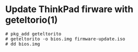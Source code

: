 # Update ThinkPad firware with geteltorio(1)

<pre>
# pkg_add geteltorito
# geteltorito -o bios.img firmware-update.iso
# dd bios.img
</pre>

